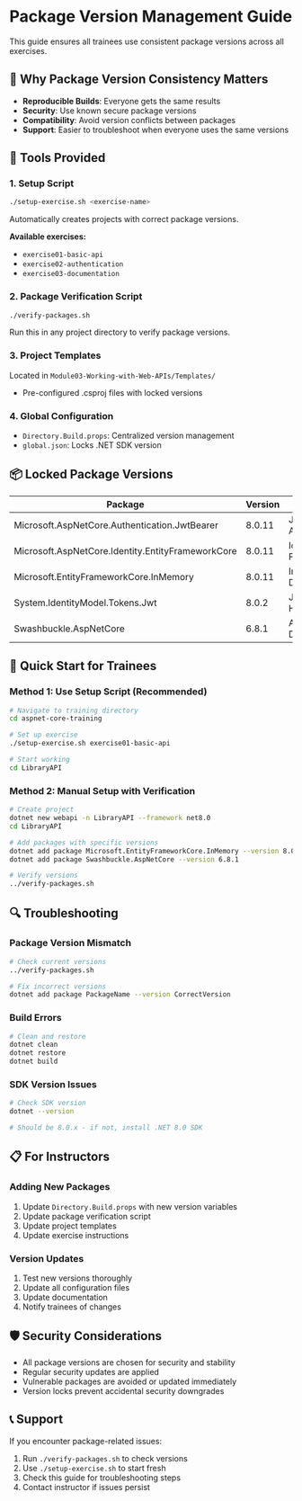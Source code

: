 # Package Version Management Guide

This guide ensures all trainees use consistent package versions across all exercises.

## 🎯 Why Package Version Consistency Matters

- **Reproducible Builds**: Everyone gets the same results
- **Security**: Use known secure package versions
- **Compatibility**: Avoid version conflicts between packages
- **Support**: Easier to troubleshoot when everyone uses the same versions

## 🔧 Tools Provided

### 1. Setup Script
```bash
./setup-exercise.sh <exercise-name>
```
Automatically creates projects with correct package versions.

**Available exercises:**
- `exercise01-basic-api`
- `exercise02-authentication`
- `exercise03-documentation`

### 2. Package Verification Script
```bash
./verify-packages.sh
```
Run this in any project directory to verify package versions.

### 3. Project Templates
Located in `Module03-Working-with-Web-APIs/Templates/`
- Pre-configured .csproj files with locked versions

### 4. Global Configuration
- `Directory.Build.props`: Centralized version management
- `global.json`: Locks .NET SDK version

## 📦 Locked Package Versions

| Package | Version | Purpose |
|---------|---------|---------|
| Microsoft.AspNetCore.Authentication.JwtBearer | 8.0.11 | JWT Authentication |
| Microsoft.AspNetCore.Identity.EntityFrameworkCore | 8.0.11 | Identity Framework |
| Microsoft.EntityFrameworkCore.InMemory | 8.0.11 | In-Memory Database |
| System.IdentityModel.Tokens.Jwt | 8.0.2 | JWT Token Handling |
| Swashbuckle.AspNetCore | 6.8.1 | API Documentation |

## 🚀 Quick Start for Trainees

### Method 1: Use Setup Script (Recommended)
```bash
# Navigate to training directory
cd aspnet-core-training

# Set up exercise
./setup-exercise.sh exercise01-basic-api

# Start working
cd LibraryAPI
```

### Method 2: Manual Setup with Verification
```bash
# Create project
dotnet new webapi -n LibraryAPI --framework net8.0
cd LibraryAPI

# Add packages with specific versions
dotnet add package Microsoft.EntityFrameworkCore.InMemory --version 8.0.11
dotnet add package Swashbuckle.AspNetCore --version 6.8.1

# Verify versions
../verify-packages.sh
```

## 🔍 Troubleshooting

### Package Version Mismatch
```bash
# Check current versions
../verify-packages.sh

# Fix incorrect versions
dotnet add package PackageName --version CorrectVersion
```

### Build Errors
```bash
# Clean and restore
dotnet clean
dotnet restore
dotnet build
```

### SDK Version Issues
```bash
# Check SDK version
dotnet --version

# Should be 8.0.x - if not, install .NET 8.0 SDK
```

## 📋 For Instructors

### Adding New Packages
1. Update `Directory.Build.props` with new version variables
2. Update package verification script
3. Update project templates
4. Update exercise instructions

### Version Updates
1. Test new versions thoroughly
2. Update all configuration files
3. Update documentation
4. Notify trainees of changes

## 🛡️ Security Considerations

- All package versions are chosen for security and stability
- Regular security updates are applied
- Vulnerable packages are avoided or updated immediately
- Version locks prevent accidental security downgrades

## 📞 Support

If you encounter package-related issues:
1. Run `./verify-packages.sh` to check versions
2. Use `./setup-exercise.sh` to start fresh
3. Check this guide for troubleshooting steps
4. Contact instructor if issues persist
